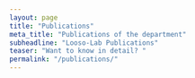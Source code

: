 ```yaml
---
layout: page
title: "Publications"
meta_title: "Publications of the department"
subheadline: "Looso-Lab Publications"
teaser: "Want to know in detail? "
permalink: "/publications/"
---
```




 [1]: http://www.wufoo.com/
